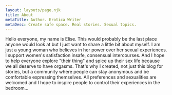 ```yaml
---
layout: layouts/page.njk
title: About
metaTitle: Author. Erotica Writer
metaDesc: Create safe space. Real stories. Sexual topics.
---
```

Hello everyone, my name is Elise. This would probably be the last place anyone would look at but I just want to share a little bit about myself. I am just a young woman who believes in her power over her sexual experiences. I support women's satisfaction insafe, consensual intercourses. And I hope to help everyone explore "their thing" and spice up their sex life because we all deserve to have orgasms. That's why I created, not just this blog for stories, but a community where people can stay anonymous and be comfortable expressing themselves. All preferences and sexualities are welcomed and I hope to inspire people to control their experiences in the bedroom...